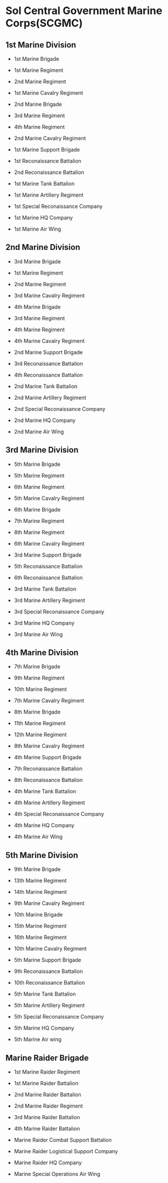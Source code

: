 # Sol Central Government Marine Corps(SCGMC)


##  1st Marine Division

* 1st Marine Brigade
 * 1st Marine Regiment
 * 2nd Marine Regiment
 * 1st Marine Cavalry Regiment
 
* 2nd Marine Brigade
 * 3rd Marine Regiment
 * 4th Marine Regiment
 * 2nd Marine Cavalry Regiment
 
* 1st Marine Support Brigade
 * 1st Reconaissance Battalion
 * 2nd Reconaissance Battalion
 * 1st Marine Tank Battalion
 * 1st Marine Artillery Regiment
 * 1st Special Reconaissance Company
 * 1st Marine HQ Company
 
* 1st Marine Air Wing
 

## 2nd Marine Division

* 3rd Marine Brigade
 * 1st Marine Regiment
 * 2nd Marine Regiment
 * 3rd Marine Cavalry Regiment
 
* 4th Marine Brigade
 * 3rd Marine Regiment
 * 4th Marine Regiment
 * 4th Marine Cavalry Regiment
 
* 2nd Marine Support Brigade
 * 3rd Reconaissance Battalion
 * 4th Reconaissance Battalion
 * 2nd Marine Tank Battalion
 * 2nd Marine Artillery Regiment
 * 2nd Special Reconaissance Company
 * 2nd Marine HQ Company
 
* 2nd Marine Air Wing
  
## 3rd Marine Division

* 5th Marine Brigade
 * 5th Marine Regiment
 * 6th Marine Regiment
 * 5th Marine Cavalry Regiment
 
* 6th Marine Brigade
 * 7th Marine Regiment
 * 8th Marine Regiment
 * 6th Marine Cavalry Regiment
 
* 3rd Marine Support Brigade
 * 5th Reconaissance Battalion
 * 6th Reconaissance Battalion
 * 3rd Marine Tank Battalion
 * 3rd Marine Artillery Regiment
 * 3rd Special Reconaissance Company
 * 3rd Marine HQ Company
 
* 3rd Marine Air Wing
 

## 4th Marine Division

* 7th Marine Brigade
 * 9th Marine Regiment
 * 10th Marine Regiment
 * 7th Marine Cavalry Regiment
 
* 8th Marine Brigade
 * 11th Marine Regiment
 * 12th Marine Regiment
 * 8th Marine Cavalry Regiment
 
* 4th Marine Support Brigade
 * 7th Reconaissance Battalion
 * 8th Reconaissance Battalion
 * 4th Marine Tank Battalion
 * 4th Marine Artillery Regiment
 * 4th Special Reconaissance Company
 * 4th Marine HQ Company
 
* 4th Marine Air Wing


## 5th Marine Division

* 9th Marine Brigade
 * 13th Marine Regiment
 * 14th Marine Regiment
 * 9th Marine Cavalry Regiment
 
* 10th Marine Brigade
 * 15th Marine Regiment
 * 16th Marine Regiment
 * 10th Marine Cavalry Regiment
 
* 5th Marine Support Brigade
 * 9th Reconaissance Battalion
 * 10th Reconaissance Battalion
 * 5th Marine Tank Battalion
 * 5th Marine Artillery Regiment
 * 5th Special Reconaissance Company
 * 5th Marine HQ Company
 
* 5th Marine Air wing


## Marine Raider Brigade

* 1st Marine Raider Regiment
 * 1st Marine Raider Battalion
 * 2nd Marine Raider Battalion
 
* 2nd Marine Raider Regiment
 * 3rd Marine Raider Battalion
 * 4th Marine Raider Battalion

* Marine Raider Combat Support Battalion
 * Marine Raider Logistical Support Company
 * Marine Raider HQ Company

* Marine Special Operations Air Wing


